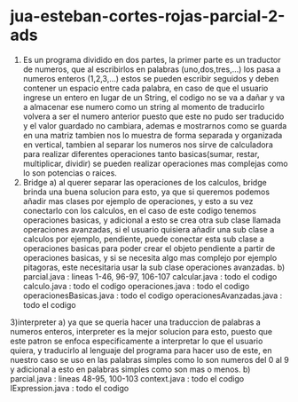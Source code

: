 # jua-esteban-cortes-rojas-parcial-2-ads

1) Es un programa dividido en dos partes, la primer parte es un traductor de numeros, que al escribirlos en palabras (uno,dos,tres,...) los pasa a numeros enteros (1,2,3,...) estos se pueden escribir seguidos y deben contener un espacio entre cada palabra, en caso de que el usuario ingrese un entero en lugar de un String, el codigo no se va a dañar y va a almacenar ese numero como un string al momento de traducirlo volvera a ser el numero anterior puesto que este no pudo ser traducido y el valor guardado no cambiara, ademas e mostrarnos como se guarda en una matriz tambien nos lo muestra de forma separada y organizada en vertical, tambien al separar los numeros nos sirve de calculadora para realizar diferentes operaciones tanto basicas(sumar, restar, multiplicar, dividir) se pueden realizar operaciones mas complejas como lo son potencias o raices.
2) Bridge
a) al querer separar las operaciones de los calculos, bridge brinda una buena solucion para esto, ya que si queremos podemos añadir mas clases por ejemplo de operaciones, y esto a su vez conectarlo con los calculos, en el caso de este codigo tenemos operaciones basicas, y adicional a esto se crea otra sub clase llamada operaciones avanzadas, si el usuario quisiera añadir una sub clase a calculos por ejemplo, pendiente, puede conectar esta sub clase a operaciones basicas para poder crear el objeto pendiente a partir de operaciones basicas, y si se necesita algo mas complejo por ejemplo pitagoras, este necesitaria usar la sub clase operaciones avanzadas.
b) parcial.java : lineas 1-46, 96-97, 106-107
calcular.java : todo el codigo
calculo.java : todo el codigo
operaciones.java : todo el codigo
operacionesBasicas.java : todo el codigo
operacionesAvanzadas.java : todo el codigo

3)interpreter
a) ya que se queria hacer una traduccion de palabras a numeros enteros, interpreter es la mejor solucion para esto, puesto que este patron se enfoca especificamente a interpretar lo que el usuario quiera, y traducirlo al lenguaje del programa para hacer uso de este, en nuestro caso se uso en las palabras simples como lo son numeros del 0 al 9 y adicional a esto en palabras simples como son mas o menos.
b) parcial.java : lineas 48-95, 100-103
context.java : todo el codigo
IExpression.java : todo el codigo
